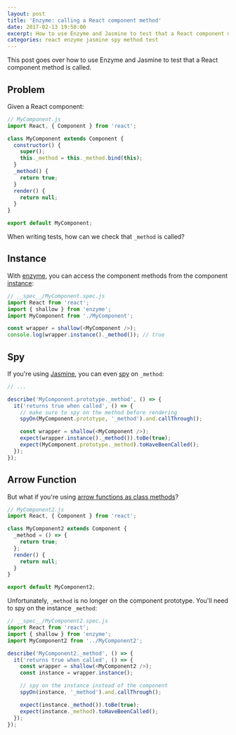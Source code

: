 ```yaml
---
layout: post
title: 'Enzyme: calling a React component method'
date: 2017-02-13 19:50:00
excerpt: How to use Enzyme and Jasmine to test that a React component method is called.
categories: react enzyme jasmine spy method test
---
```


This post goes over how to use Enzyme and Jasmine to test that a React component method is called.

## Problem

Given a React component:

```js
// MyComponent.js
import React, { Component } from 'react';

class MyComponent extends Component {
  constructor() {
    super();
    this._method = this._method.bind(this);
  }
  _method() {
    return true;
  }
  render() {
    return null;
  }
}

export default MyComponent;
```

When writing tests, how can we check that `_method` is called?

## Instance

With [enzyme](https://github.com/airbnb/enzyme), you can access the component methods from the component [instance](https://airbnb.io/enzyme/docs/api/ReactWrapper/instance.html):

```js
// __spec__/MyComponent.spec.js
import React from 'react';
import { shallow } from 'enzyme';
import MyComponent from './MyComponent';

const wrapper = shallow(<MyComponent />);
console.log(wrapper.instance()._method()); // true
```

## Spy

If you're using [Jasmine](https://jasmine.github.io/), you can even [spy](https://jasmine.github.io/api/edge/Spy.html) on `_method`:

```js
// ...

describe('MyComponent.prototype._method', () => {
  it('returns true when called', () => {
    // make sure to spy on the method before rendering
    spyOn(MyComponent.prototype, '_method').and.callThrough();

    const wrapper = shallow(<MyComponent />);
    expect(wrapper.instance()._method()).toBe(true);
    expect(MyComponent.prototype._method).toHaveBeenCalled();
  });
});
```

## Arrow Function

But what if you're using [arrow functions as class methods](https://www.npmjs.com/package/babel-plugin-transform-class-properties)?

```js
// MyComponent2.js
import React, { Component } from 'react';

class MyComponent2 extends Component {
  _method = () => {
    return true;
  };
  render() {
    return null;
  }
}

export default MyComponent2;
```

Unfortunately, `_method` is no longer on the component prototype. You'll need to spy on the instance `_method`:

```js
// __spec__/MyComponent2.spec.js
import React from 'react';
import { shallow } from 'enzyme';
import MyComponent2 from '../MyComponent2';

describe('MyComponent2._method', () => {
  it('returns true when called', () => {
    const wrapper = shallow(<MyComponent2 />);
    const instance = wrapper.instance();

    // spy on the instance instead of the component
    spyOn(instance, '_method').and.callThrough();

    expect(instance._method()).toBe(true);
    expect(instance._method).toHaveBeenCalled();
  });
});
```
